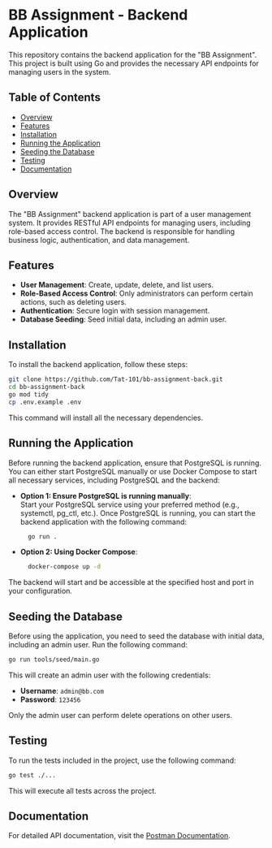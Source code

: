# BB Assignment - Backend Application

This repository contains the backend application for the "BB Assignment". This project is built using Go and provides the necessary API endpoints for managing users in the system.

## Table of Contents

- [Overview](#overview)
- [Features](#features)
- [Installation](#installation)
- [Running the Application](#running-the-application)
- [Seeding the Database](#seeding-the-database)
- [Testing](#testing)
- [Documentation](#documentation)

## Overview

The "BB Assignment" backend application is part of a user management system. It provides RESTful API endpoints for managing users, including role-based access control. The backend is responsible for handling business logic, authentication, and data management.

## Features

- **User Management**: Create, update, delete, and list users.
- **Role-Based Access Control**: Only administrators can perform certain actions, such as deleting users.
- **Authentication**: Secure login with session management.
- **Database Seeding**: Seed initial data, including an admin user.

## Installation

To install the backend application, follow these steps:

```bash
git clone https://github.com/Tat-101/bb-assignment-back.git
cd bb-assignment-back
go mod tidy
cp .env.example .env
```

This command will install all the necessary dependencies.

## Running the Application

Before running the backend application, ensure that PostgreSQL is running. You can either start PostgreSQL manually or use Docker Compose to start all necessary services, including PostgreSQL and the backend:

- **Option 1: Ensure PostgreSQL is running manually**:  
  Start your PostgreSQL service using your preferred method (e.g., systemctl, pg_ctl, etc.). Once PostgreSQL is running, you can start the backend application with the following command:

  ```bash
    go run .
  ```

* **Option 2: Using Docker Compose**:
  ```bash
    docker-compose up -d
  ```

The backend will start and be accessible at the specified host and port in your configuration.

## Seeding the Database

Before using the application, you need to seed the database with initial data, including an admin user. Run the following command:

```bash
go run tools/seed/main.go
```

This will create an admin user with the following credentials:

- **Username**: `admin@bb.com`
- **Password**: `123456`

Only the admin user can perform delete operations on other users.

## Testing

To run the tests included in the project, use the following command:

```bash
go test ./...
```

This will execute all tests across the project.

## Documentation

For detailed API documentation, visit the [Postman Documentation](https://documenter.getpostman.com/view/1837888/2sA3s4mWNC).
